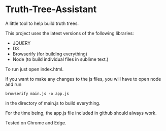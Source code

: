 # Truth-Tree-Assistant
A little tool to help build truth trees.

This project uses the latest versions of the following libraries: 

- JQUERY
- D3 
- Browserify (for building everything)
- Node (to build individual files in sublime text.)

To run just open index.html.

If you want to make any changes to the js files, you will have to open node and run
	
	browserify main.js -o app.js

in the directory of main.js to build everything.

For the time being, the app.js file included in github should always work.


Tested on Chrome and Edge.

